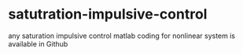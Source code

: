 # satutration-impulsive-control
any saturation impulsive control matlab coding for nonlinear system is available in Github
